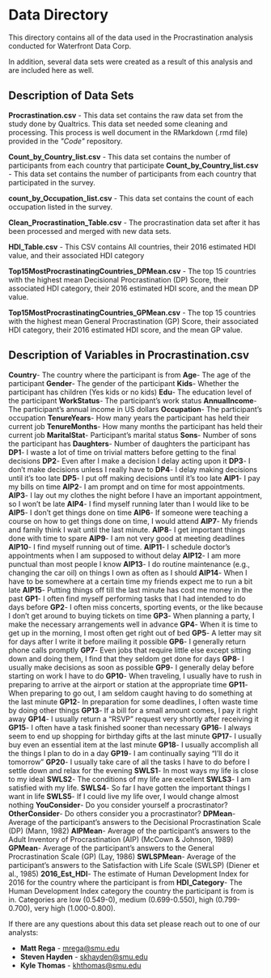 # Data Directory

This directory contains all of the data used in the Procrastination analysis conducted for  Waterfront Data Corp.

In addition, several data sets were created as a result of this analysis and are included here as well.

## Description of Data Sets
**Procrastination.csv** - This data set contains the raw data set from the study done by Qualtrics. This data set needed
some cleaning and processing. This process is well document in the RMarkdown (.rmd file) provided in the _"Code"_ repository.

**Count_by_Country_list.csv** - This data set contains the number of participants from each country that participate
**Count_by_Country_list.csv** - This data set contains the number of participants from each country that participated in the survey.

**count_by_Occupation_list.csv** - This data set contains the count of each occupation listed in the survey.

**Clean_Procrastination_Table.csv** - The procrastination data set after it has been processed and merged with new data sets.

**HDI_Table.csv** - This CSV contains All countries, their 2016 estimated HDI value, and their associated HDI category

**Top15MostProcrastinatingCountries_DPMean.csv** - The top 15 countries with the highest mean Decisional Procrastination (DP) Score, 
their associated HDI category, their 2016 estimated HDI score, and the mean DP value.

**Top15MostProcrastinatingCountries_GPMean.csv** - The top 15 countries with the highest mean General Procrastination (GP) Score, 
their associated HDI category, their 2016 estimated HDI score, and the mean GP value.

## Description of Variables in Procrastination.csv
**Country**- The country where the participant is from
**Age**- The age of the participant
**Gender**- The gender of the participant
**Kids**- Whether the participant has children (Yes kids or no kids)
**Edu**- The education level of the participant
**WorkStatus**- The participant’s work status
**AnnualIncome**- The participant’s annual income in US dollars
**Occupation**- The participant’s occupation
**TenureYears**- How many years the participant has held their current job
**TenureMonths**- How many months the participant has held their current job
**MaritalStat**- Participant’s marital status
**Sons**- Number of sons the participant has
**Daughters**- Number of daughters the participant has
**DP1**- I waste a lot of time on trivial matters before getting to the final decisions
**DP2**- Even after I make a decision I delay acting upon it
**DP3**- I don’t make decisions unless I really have to
**DP4**- I delay making decisions until it’s too late
**DP5**- I put off making decisions until it’s too late
**AIP1**- I pay my bills on time
**AIP2**- I am prompt and on time for most appointments.
**AIP3**- I lay out my clothes the night before I have an important appointment, so I won’t be late
**AIP4**- I find myself running later than I would like to be
**AIP5**- I don’t get things done on time
**AIP6**- If someone were teaching a course on how to get things done on time, I would attend
**AIP7**- My friends and family think I wait until the last minute.
**AIP8**- I get important things done with time to spare
**AIP9**- I am not very good at meeting deadlines
**AIP10**- I find myself running out of time.
**AIP11**- I schedule doctor’s appointments when I am supposed to without delay
**AIP12**- I am more punctual than most people I know
**AIP13**- I do routine maintenance (e.g., changing the car oil) on things I own as often as I should
**AIP14**- When I have to be somewhere at a certain time my friends expect me to run a bit late
**AIP15**- Putting things off till the last minute has cost me money in the past
**GP1**- I often find myself performing tasks that I had intended to do days before
**GP2**- I often miss concerts, sporting events, or the like because I don’t get around to buying tickets on time
**GP3**- When planning a party, I make the necessary arrangements well in advance
**GP4**- When it is time to get up in the morning, I most often get right out of bed
**GP5**- A letter may sit for days after I write it before mailing it possible
**GP6**- I generally return phone calls promptly
**GP7**- Even jobs that require little else except sitting down and doing them, I find that they seldom get done for days
**GP8**- I usually make decisions as soon as possible
**GP9**- I generally delay before starting on work I have to do
**GP10**- When traveling, I usually have to rush in preparing to arrive at the airport or station at the appropriate time
**GP11**- When preparing to go out, I am seldom caught having to do something at the last minute
**GP12**- In preparation for some deadlines, I often waste time by doing other things
**GP13**- If a bill for a small amount comes, I pay it right away
**GP14**- I usually return a “RSVP” request very shortly after receiving it
**GP15**- I often have a task finished sooner than necessary
**GP16**- I always seem to end up shopping for birthday gifts at the last minute
**GP17**- I usually buy even an essential item at the last minute
**GP18**- I usually accomplish all the things I plan to do in a day
**GP19**- I am continually saying “I’ll do it tomorrow”
**GP20**- I usually take care of all the tasks I have to do before I settle down and relax for the evening
**SWLS1**- In most ways my life is close to my ideal
**SWLS2**- The conditions of my life are excellent
**SWLS3**- I am satisfied with my life.
**SWLS4**- So far I have gotten the important things I want in life
**SWLS5**- If I could live my life over, I would change almost nothing
**YouConsider**- Do you consider yourself a procrastinator?
**OtherConsider**- Do others consider you a procrastinator?
**DPMean**- Average of the participant’s answers to the Decisional Procrastination Scale (DP) (Mann, 1982)
**AIPMean**- Average of the participant’s answers to the Adult Inventory of Procrastination (AIP) (McCown & Johnson, 1989)
**GPMean**- Average of the participant’s answers to the General Procrastination Scale (GP) (Lay, 1986)
**SWLSPMean**- Average of the participant’s answers to the Satisfaction with Life Scale (SWLSP) (Diener et al., 1985)
**2016_Est_HDI**- The estimate of Human Development Index for 2016 for the country where the participant is from
**HDI_Category**- The Human Development Index category the country the participant is from is in. Categories are low (0.549-0), medium (0.699-0.550), high (0.799-0.700), very high (1.000-0.800).



If there are any questions about this data set please reach out to one of our analysts:

* **Matt Rega** - mrega@smu.edu
* **Steven Hayden** - skhayden@smu.edu
* **Kyle Thomas** - khthomas@smu.edu
